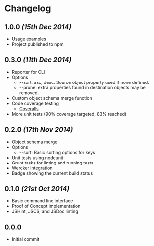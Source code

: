 Changelog
=========

## 1.0.0 _(15th Dec 2014)_
* Usage examples
* Project published to npm

## 0.3.0 _(11th Dec 2014)_
* Reporter for CLI
* Options
  * --sort: asc, desc. Source object property used if none defined.
  * --prune: extra properties found in destination objects may be removed.
* Custom object schema merge function
* Code coverage testing
  * [Coveralls](https://coveralls.io/)
* More unit tests (90% coverage targeted, 83% reached)

## 0.2.0 _(17th Nov 2014)_
* Object schema merge
* Options
  * --sort: Basic sorting options for keys
* Unit tests using nodeunit
* Grunt tasks for linting and running tests
* Wercker integration
* Badge showing the current build status

## 0.1.0 _(21st Oct 2014)_
* Basic command line interface
* Proof of Concept implementation
* JSHint, JSCS, and JSDoc linting

## 0.0.0
* Initial commit
